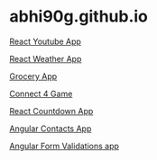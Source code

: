 # abhi90g.github.io

<a target="_blank" href="https://abhi90g.github.io/youtube-app/"> React Youtube App </a>  

<a target="_blank" href="https://abhi90g.github.io/weather-app/"> React Weather App </a>  

<a target="_blank" href="https://abhi90g.github.io/grocery-app/"> Grocery App </a>  

<a target="_blank" href="https://abhi90g.github.io/connect-4/"> Connect 4 Game </a>  

<a target="_blank" href="https://abhi90g.github.io/countdown-app/"> React Countdown App </a>  

<a target="_blank" href="https://abhi90g.github.io/Angular-Contacts-app/"> Angular Contacts App </a>  

<a target="_blank" href="https://abhi90g.github.io/angular-form-validations/"> Angular Form Validations app </a>
